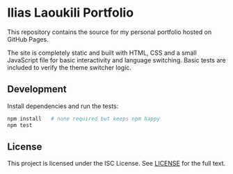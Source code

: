 # Ilias Laoukili Portfolio

This repository contains the source for my personal portfolio hosted on GitHub Pages.

The site is completely static and built with HTML, CSS and a small JavaScript file for basic interactivity and language switching. Basic tests are included to verify the theme switcher logic.

## Development

Install dependencies and run the tests:

```bash
npm install   # none required but keeps npm happy
npm test
```

## License

This project is licensed under the ISC License. See [LICENSE](./LICENSE) for the full text.
